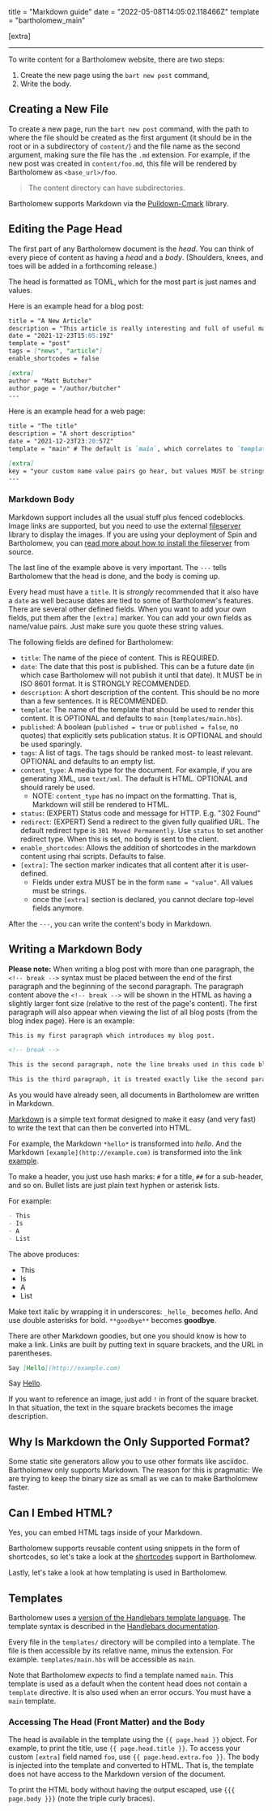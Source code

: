 title = "Markdown guide"
date = "2022-05-08T14:05:02.118466Z"
template = "bartholomew_main"

[extra]

---

To write content for a Bartholomew website, there are two steps:

1. Create the new page using the `bart new post` command,
2. Write the body.

## Creating a New File

To create a new page, run the `bart new post` command, with the path to where
the file should be created as the first argument (it should be in the root or in
a subdirectory of `content/`) and the file name as the second argument, making
sure the file has the `.md` extension.
For example, if the new post was created in `content/foo.md`, this file will be
rendered by Bartholomew as `<base_url>/foo`.

> The content directory can have subdirectories.

Bartholomew supports Markdown via the [Pulldown-Cmark](https://crates.io/crates/pulldown_cmark) library.

## Editing the Page Head

The first part of any Bartholomew document is the _head_. You can think of every piece of content as having a _head_ and a _body_. (Shoulders, knees, and toes will be added in a forthcoming release.)

The head is formatted as TOML, which for the most part is just names and values.

Here is an example head for a blog post:

```markdown
title = "A New Article"
description = "This article is really interesting and full of useful material."
date = "2021-12-23T15:05:19Z"
template = "post"
tags = ["news", "article"]
enable_shortcodes = false

[extra]
author = "Matt Butcher"
author_page = "/author/butcher"
---
```

Here is an example head for a web page:

```markdown
title = "The title"
description = "A short description"
date = "2021-12-23T23:20:57Z"
template = "main" # The default is `main`, which correlates to `templates/main.hbs`

[extra]
key = "your custom name value pairs go hear, but values MUST be strings"
---
```

### Markdown Body

Markdown support includes all the usual stuff plus fenced codeblocks. Image links are
supported, but you need to use the external [fileserver](https://github.com/fermyon/spin-fileserver)
library to display the images. If you are using your deployment of Spin and Bartholomew, you can [read more about how to install the fileserver](https://bartholomew.fermyon.dev/contributing) from source.

The last line of the example above is very important. The `---` tells Bartholomew that the head is done, and the body is coming up.

Every head must have a `title`. It is _strongly_ recommended that it also have a `date` as well because dates are tied to some of Bartholomew's features. There are several other defined fields. When you want to add your own fields, put them after the `[extra]` marker.
You can add your own fields as name/value pairs. Just make sure you quote these string values.

The following fields are defined for Bartholomew:

- `title`: The name of the piece of content. This is REQUIRED.
- `date`: The date that this post is published. This can be a future date (in which case Bartholomew will not publish it until that date). It MUST be in ISO 8601 format. It is STRONGLY RECOMMENDED.
- `description`: A short description of the content. This should be no more than a few sentences. It is RECOMMENDED.
- `template`: The name of the template that should be used to render this content. It is OPTIONAL and defaults to `main` (`templates/main.hbs`).
- `published`: A boolean (`published = true` or `published = false`, no quotes) that explicitly sets publication status. It is OPTIONAL and should be used sparingly.
- `tags`: A list of tags. The tags should be ranked most- to least relevant. OPTIONAL and defaults to an empty list.
- `content_type`: A media type for the document. For example, if you are generating XML, use `text/xml`. The default is HTML. OPTIONAL and should rarely be used.
    - NOTE: `content_type` has no impact on the formatting. That is, Markdown will still be rendered to HTML.
- `status`: (EXPERT) Status code and message for HTTP. E.g. "302 Found"
- `redirect`: (EXPERT) Send a redirect to the given fully qualified URL. The default redirect type is `301 Moved Permanently`. Use `status` to set another redirect type. When this is set, no body is sent to the client.
- `enable_shortcodes`: Allows the addition of shortcodes in the markdown content using rhai scripts. Defaults to false.
- `[extra]`: The section marker indicates that all content after it is user-defined.
    - Fields under extra MUST be in the form `name = "value"`. All values must be strings.
    - once the `[extra]` section is declared, you cannot declare top-level fields anymore.

After the `---`, you can write the content's body in Markdown.

## Writing a Markdown Body

**Please note:** When writing a blog post with more than one paragraph, the `<!-- break -->` syntax must be placed between the end of the first paragraph and the beginning of the second paragraph. The paragraph content above the `<!-- break -->` will be shown in the HTML as having a slightly larger font size (relative to the rest of the page's content). The first paragraph will also appear when viewing the list of all blog posts (from the blog index page). Here is an example:

```markdown
This is my first paragraph which introduces my blog post.

<!-- break -->

This is the second paragraph, note the line breaks used in this code block example.

This is the third paragraph, it is treated exactly like the second paragraph.
```

As you would have already seen, all documents in Bartholomew are written in Markdown.

[Markdown](https://www.markdownguide.org/) is a simple text format designed to make it easy (and very fast) to write the text that can then be converted into HTML.

For example, the Markdown `*hello*` is transformed into *hello*. And the Markdown `[example](http://example.com)` is transformed into the link [example](http://example.com).

To make a header, you just use hash marks: `#` for a title, `##` for a sub-header, and so on. Bullet lists are just plain text hyphen or asterisk lists.

For example:

```markdown
- This
- Is
- A
- List
```

The above produces:

- This
- Is
- A
- List

Make text italic by wrapping it in underscores: `_hello_` becomes _hello_. And use double asterisks for bold. `**goodbye**` becomes **goodbye**.

There are other Markdown goodies, but one you should know is how to make a link. Links are built by putting text in square brackets, and the URL in parentheses.

```markdown
Say [Hello](http://example.com)
```

Say [Hello](http://example.com).

If you want to reference an image, just add `!` in front of the square bracket. In that situation, the text in the square brackets becomes the image description.

## Why Is Markdown the Only Supported Format?

Some static site generators allow you to use other formats like asciidoc. Bartholomew only supports Markdown. The reason for this is pragmatic: We are trying to keep the binary size as small as we can to make Bartholomew faster.

## Can I Embed HTML?

Yes, you can embed HTML tags inside of your Markdown.

Bartholomew supports reusable content using snippets in the form of shortcodes, so let's take a look at the [shortcodes](./shortcodes) support in Bartholomew.

Lastly, let's take a look at how templating is used in Bartholomew.

## Templates

Bartholomew uses a [version of the Handlebars template language](https://crates.io/crates/handlebars).
The template syntax is described in the [Handlebars documentation](https://handlebarsjs.com/).

Every file in the `templates/` directory will be compiled into a template. The file is then accessible by its relative name, minus the extension. For example. `templates/main.hbs` will be accessible as `main`.

Note that Bartholomew _expects_ to find a template named `main`. This template is used as a default when the content head does not contain a `template` directive. It is also used when an error occurs. You must have a `main` template.

### Accessing The Head (Front Matter) and the Body

The head is available in the template using the `{{ page.head }}` object. For example, to print the title, use `{{ page.head.title }}`. To access your custom `[extra]` field named `foo`, use `{{ page.head.extra.foo }}`. The body is injected into the template and converted to HTML. That is, the template does not have access to the Markdown version of the document.

To print the HTML body without having the output escaped, use `{{{ page.body }}}` (note the triple curly braces).
